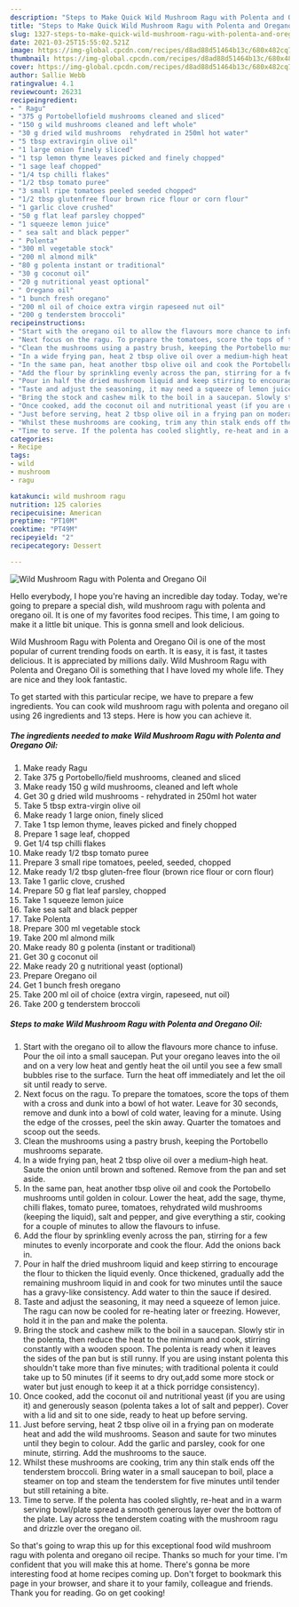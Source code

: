 ```yaml
---
description: "Steps to Make Quick Wild Mushroom Ragu with Polenta and Oregano Oil"
title: "Steps to Make Quick Wild Mushroom Ragu with Polenta and Oregano Oil"
slug: 1327-steps-to-make-quick-wild-mushroom-ragu-with-polenta-and-oregano-oil
date: 2021-03-25T15:55:02.521Z
image: https://img-global.cpcdn.com/recipes/d8ad88d51464b13c/680x482cq70/wild-mushroom-ragu-with-polenta-and-oregano-oil-recipe-main-photo.jpg
thumbnail: https://img-global.cpcdn.com/recipes/d8ad88d51464b13c/680x482cq70/wild-mushroom-ragu-with-polenta-and-oregano-oil-recipe-main-photo.jpg
cover: https://img-global.cpcdn.com/recipes/d8ad88d51464b13c/680x482cq70/wild-mushroom-ragu-with-polenta-and-oregano-oil-recipe-main-photo.jpg
author: Sallie Webb
ratingvalue: 4.1
reviewcount: 26231
recipeingredient:
- " Ragu"
- "375 g Portobellofield mushrooms cleaned and sliced"
- "150 g wild mushrooms cleaned and left whole"
- "30 g dried wild mushrooms  rehydrated in 250ml hot water"
- "5 tbsp extravirgin olive oil"
- "1 large onion finely sliced"
- "1 tsp lemon thyme leaves picked and finely chopped"
- "1 sage leaf chopped"
- "1/4 tsp chilli flakes"
- "1/2 tbsp tomato puree"
- "3 small ripe tomatoes peeled seeded chopped"
- "1/2 tbsp glutenfree flour brown rice flour or corn flour"
- "1 garlic clove crushed"
- "50 g flat leaf parsley chopped"
- "1 squeeze lemon juice"
- " sea salt and black pepper"
- " Polenta"
- "300 ml vegetable stock"
- "200 ml almond milk"
- "80 g polenta instant or traditional"
- "30 g coconut oil"
- "20 g nutritional yeast optional"
- " Oregano oil"
- "1 bunch fresh oregano"
- "200 ml oil of choice extra virgin rapeseed nut oil"
- "200 g tenderstem broccoli"
recipeinstructions:
- "Start with the oregano oil to allow the flavours more chance to infuse. Pour the oil into a small saucepan. Put your oregano leaves into the oil and on a very low heat and gently heat the oil until you see a few small bubbles rise to the surface. Turn the heat off immediately and let the oil sit until ready to serve."
- "Next focus on the ragu. To prepare the tomatoes, score the tops of them with a cross and dunk into a bowl of hot water. Leave for 30 seconds, remove and dunk into a bowl of cold water, leaving for a minute. Using the edge of the crosses, peel the skin away. Quarter the tomatoes and scoop out the seeds."
- "Clean the mushrooms using a pastry brush, keeping the Portobello mushrooms separate."
- "In a wide frying pan, heat 2 tbsp olive oil over a medium-high heat. Saute the onion until brown and softened. Remove from the pan and set aside."
- "In the same pan, heat another tbsp olive oil and cook the Portobello mushrooms until golden in colour. Lower the heat, add the sage, thyme, chilli flakes, tomato puree, tomatoes, rehydrated wild mushrooms (keeping the liquid), salt and pepper, and give everything a stir, cooking for a couple of minutes to allow the flavours to infuse."
- "Add the flour by sprinkling evenly across the pan, stirring for a few minutes to evenly incorporate and cook the flour. Add the onions back in."
- "Pour in half the dried mushroom liquid and keep stirring to encourage the flour to thicken the liquid evenly. Once thickened, gradually add the remaining mushroom liquid in and cook for two minutes until the sauce has a gravy-like consistency. Add water to thin the sauce if desired."
- "Taste and adjust the seasoning, it may need a squeeze of lemon juice. The ragu can now be cooled for re-heating later or freezing. However, hold it in the pan and make the polenta."
- "Bring the stock and cashew milk to the boil in a saucepan. Slowly stir in the polenta, then reduce the heat to the minimum and cook, stirring constantly with a wooden spoon. The polenta is ready when it leaves the sides of the pan but is still runny. If you are using instant polenta this shouldn&#39;t take more than five minutes; with traditional polenta it could take up to 50 minutes (if it seems to dry out,add some more stock or water but just enough to keep it at a thick porridge consistency)."
- "Once cooked, add the coconut oil and nutritional yeast (if you are using it) and generously season (polenta takes a lot of salt and pepper). Cover with a lid and sit to one side, ready to heat up before serving."
- "Just before serving, heat 2 tbsp olive oil in a frying pan on moderate heat and add the wild mushrooms. Season and saute for two minutes until they begin to colour. Add the garlic and parsley, cook for one minute, stirring. Add the mushrooms to the sauce."
- "Whilst these mushrooms are cooking, trim any thin stalk ends off the tenderstem broccoli. Bring water in a small saucepan to boil, place a steamer on top and steam the tenderstem for five minutes until tender but still retaining a bite."
- "Time to serve. If the polenta has cooled slightly, re-heat and in a warm serving bowl/plate spread a smooth generous layer over the bottom of the plate. Lay across the tenderstem coating with the mushroom ragu and drizzle over the oregano oil."
categories:
- Recipe
tags:
- wild
- mushroom
- ragu

katakunci: wild mushroom ragu 
nutrition: 125 calories
recipecuisine: American
preptime: "PT10M"
cooktime: "PT49M"
recipeyield: "2"
recipecategory: Dessert

---
```



![Wild Mushroom Ragu with Polenta and Oregano Oil](https://img-global.cpcdn.com/recipes/d8ad88d51464b13c/680x482cq70/wild-mushroom-ragu-with-polenta-and-oregano-oil-recipe-main-photo.jpg)

Hello everybody, I hope you're having an incredible day today. Today, we're going to prepare a special dish, wild mushroom ragu with polenta and oregano oil. It is one of my favorites food recipes. This time, I am going to make it a little bit unique. This is gonna smell and look delicious.



Wild Mushroom Ragu with Polenta and Oregano Oil is one of the most popular of current trending foods on earth. It is easy, it is fast, it tastes delicious. It is appreciated by millions daily. Wild Mushroom Ragu with Polenta and Oregano Oil is something that I have loved my whole life. They are nice and they look fantastic.


To get started with this particular recipe, we have to prepare a few ingredients. You can cook wild mushroom ragu with polenta and oregano oil using 26 ingredients and 13 steps. Here is how you can achieve it.

<!--inarticleads1-->

##### The ingredients needed to make Wild Mushroom Ragu with Polenta and Oregano Oil:

1. Make ready  Ragu
1. Take 375 g Portobello/field mushrooms, cleaned and sliced
1. Make ready 150 g wild mushrooms, cleaned and left whole
1. Get 30 g dried wild mushrooms - rehydrated in 250ml hot water
1. Take 5 tbsp extra-virgin olive oil
1. Make ready 1 large onion, finely sliced
1. Take 1 tsp lemon thyme, leaves picked and finely chopped
1. Prepare 1 sage leaf, chopped
1. Get 1/4 tsp chilli flakes
1. Make ready 1/2 tbsp tomato puree
1. Prepare 3 small ripe tomatoes, peeled, seeded, chopped
1. Make ready 1/2 tbsp gluten-free flour (brown rice flour or corn flour)
1. Take 1 garlic clove, crushed
1. Prepare 50 g flat leaf parsley, chopped
1. Take 1 squeeze lemon juice
1. Take  sea salt and black pepper
1. Take  Polenta
1. Prepare 300 ml vegetable stock
1. Take 200 ml almond milk
1. Make ready 80 g polenta (instant or traditional)
1. Get 30 g coconut oil
1. Make ready 20 g nutritional yeast (optional)
1. Prepare  Oregano oil
1. Get 1 bunch fresh oregano
1. Take 200 ml oil of choice (extra virgin, rapeseed, nut oil)
1. Take 200 g tenderstem broccoli




<!--inarticleads2-->

##### Steps to make Wild Mushroom Ragu with Polenta and Oregano Oil:

1. Start with the oregano oil to allow the flavours more chance to infuse. Pour the oil into a small saucepan. Put your oregano leaves into the oil and on a very low heat and gently heat the oil until you see a few small bubbles rise to the surface. Turn the heat off immediately and let the oil sit until ready to serve.
1. Next focus on the ragu. To prepare the tomatoes, score the tops of them with a cross and dunk into a bowl of hot water. Leave for 30 seconds, remove and dunk into a bowl of cold water, leaving for a minute. Using the edge of the crosses, peel the skin away. Quarter the tomatoes and scoop out the seeds.
1. Clean the mushrooms using a pastry brush, keeping the Portobello mushrooms separate.
1. In a wide frying pan, heat 2 tbsp olive oil over a medium-high heat. Saute the onion until brown and softened. Remove from the pan and set aside.
1. In the same pan, heat another tbsp olive oil and cook the Portobello mushrooms until golden in colour. Lower the heat, add the sage, thyme, chilli flakes, tomato puree, tomatoes, rehydrated wild mushrooms (keeping the liquid), salt and pepper, and give everything a stir, cooking for a couple of minutes to allow the flavours to infuse.
1. Add the flour by sprinkling evenly across the pan, stirring for a few minutes to evenly incorporate and cook the flour. Add the onions back in.
1. Pour in half the dried mushroom liquid and keep stirring to encourage the flour to thicken the liquid evenly. Once thickened, gradually add the remaining mushroom liquid in and cook for two minutes until the sauce has a gravy-like consistency. Add water to thin the sauce if desired.
1. Taste and adjust the seasoning, it may need a squeeze of lemon juice. The ragu can now be cooled for re-heating later or freezing. However, hold it in the pan and make the polenta.
1. Bring the stock and cashew milk to the boil in a saucepan. Slowly stir in the polenta, then reduce the heat to the minimum and cook, stirring constantly with a wooden spoon. The polenta is ready when it leaves the sides of the pan but is still runny. If you are using instant polenta this shouldn&#39;t take more than five minutes; with traditional polenta it could take up to 50 minutes (if it seems to dry out,add some more stock or water but just enough to keep it at a thick porridge consistency).
1. Once cooked, add the coconut oil and nutritional yeast (if you are using it) and generously season (polenta takes a lot of salt and pepper). Cover with a lid and sit to one side, ready to heat up before serving.
1. Just before serving, heat 2 tbsp olive oil in a frying pan on moderate heat and add the wild mushrooms. Season and saute for two minutes until they begin to colour. Add the garlic and parsley, cook for one minute, stirring. Add the mushrooms to the sauce.
1. Whilst these mushrooms are cooking, trim any thin stalk ends off the tenderstem broccoli. Bring water in a small saucepan to boil, place a steamer on top and steam the tenderstem for five minutes until tender but still retaining a bite.
1. Time to serve. If the polenta has cooled slightly, re-heat and in a warm serving bowl/plate spread a smooth generous layer over the bottom of the plate. Lay across the tenderstem coating with the mushroom ragu and drizzle over the oregano oil.




So that's going to wrap this up for this exceptional food wild mushroom ragu with polenta and oregano oil recipe. Thanks so much for your time. I'm confident that you will make this at home. There's gonna be more interesting food at home recipes coming up. Don't forget to bookmark this page in your browser, and share it to your family, colleague and friends. Thank you for reading. Go on get cooking!
